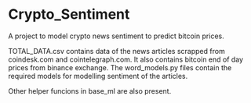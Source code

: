 # Crypto_Sentiment
A project to model crypto news sentiment to predict bitcoin prices.


TOTAL_DATA.csv contains data of the news articles scrapped from coindesk.com and cointelegraph.com. 
It also contains bitcoin end of day prices from binance exchange.
The word_models.py files contain the required models for modelling sentiment of the articles.

Other helper funcions in base_ml are also present.
